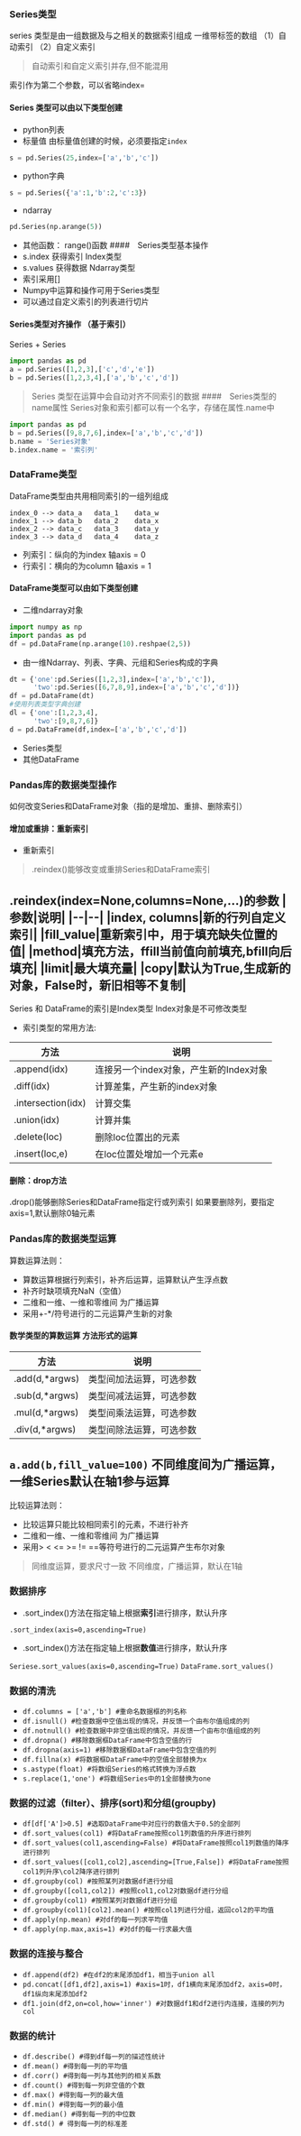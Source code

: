 ### Series类型 
series 类型是由一组数据及与之相关的数据索引组成
一维带标签的数组
（1）自动索引 （2）自定义索引  
> 自动索引和自定义索引并存,但不能混用

索引作为第二个参数，可以省略index=
#### Series 类型可以由以下类型创建
* python列表 
* 标量值  由标量值创建的时候，必须要指定`index`
``` python 
s = pd.Series(25,index=['a','b','c'])
```
* python字典 
``` python
s = pd.Series({'a':1,'b':2,'c':3})
```
* ndarray  
``` python 
pd.Series(np.arange(5))  
```
* 其他函数： range()函数 
####　Series类型基本操作  
* s.index  获得索引 Index类型
* s.values 获得数据 Ndarray类型 
* 索引采用[]
* Numpy中运算和操作可用于Series类型
* 可以通过自定义索引的列表进行切片
#### Series类型对齐操作 （基于索引）
Series + Series 
``` python
import pandas as pd 
a = pd.Series([1,2,3],['c','d','e'])
b = pd.Series([1,2,3,4],['a','b','c','d']) 
```
> Series 类型在运算中会自动对齐不同索引的数据
####　Series类型的name属性 
Series对象和索引都可以有一个名字，存储在属性.name中 
```python 
import pandas as pd 
b = pd.Series([9,8,7,6],index=['a','b','c','d'])
b.name = 'Series对象'
b.index.name = '索引列'
``` 

### DataFrame类型
DataFrame类型由共用相同索引的一组列组成
```
index_0 --> data_a   data_1    data_w
index_1 --> data_b   data_2    data_x
index_2 --> data_c   data_3    data_y
index_3 --> data_d   data_4    data_z
```
* 列索引：纵向的为index   轴axis = 0 
* 行索引：横向的为column  轴axis = 1 
#### DataFrame类型可以由如下类型创建
* 二维ndarray对象
``` python 
import numpy as np 
import pandas as pd 
df = pd.DataFrame(np.arange(10).reshpae(2,5))
```
* 由一维Ndarray、列表、字典、元组和Series构成的字典
``` python 
dt = {'one':pd.Series([1,2,3],index=['a','b','c']),
      'two':pd.Series([6,7,8,9],index=['a','b','c','d'])}
df = pd.DataFrame(dt)
#使用列表类型字典创建
dl = {'one':[1,2,3,4],
      'two':[9,8,7,6]}
d = pd.DataFrame(df,index=['a','b','c','d'])
```
* Series类型
* 其他DataFrame 

### Pandas库的数据类型操作 
如何改变Series和DataFrame对象（指的是增加、重排、删除索引）
#### 增加或重排：重新索引 
* 重新索引 
> .reindex()能够改变或重排Series和DataFrame索引

.reindex(index=None,columns=None,...)的参数
|参数|说明|
|--|--|
|index, columns|新的行列自定义索引|
|fill_value|重新索引中，用于填充缺失位置的值|
|method|填充方法，ffill当前值向前填充,bfill向后填充|
|limit|最大填充量|
|copy|默认为True,生成新的对象，False时，新旧相等不复制| 
---
Series 和 DataFrame的索引是Index类型
Index对象是不可修改类型
* 索引类型的常用方法:

|方法|说明|
|--|--|
|.append(idx)|连接另一个index对象，产生新的Index对象|
|.diff(idx)|计算差集，产生新的index对象|
|.intersection(idx)|计算交集|
|.union(idx)|计算并集|
|.delete(loc)|删除loc位置出的元素|
|.insert(loc,e)|在loc位置处增加一个元素e|

#### 删除：drop方法
.drop()能够删除Series和DataFrame指定行或列索引
如果要删除列，要指定axis=1,默认删除0轴元素

### Pandas库的数据类型运算
算数运算法则：
* 算数运算根据行列索引，补齐后运算，运算默认产生浮点数
* 补齐时缺项填充NaN（空值）
* 二维和一维、一维和零维间 为广播运算
* 采用+-*/符号进行的二元运算产生新的对象 
#### 数学类型的算数运算 方法形式的运算 
|方法|说明|
|--|--|
|.add(d,*argws)|类型间加法运算，可选参数|
|.sub(d,*argws)|类型间减法运算，可选参数|
|.mul(d,*argws)|类型间乘法运算，可选参数|
|.div(d,*argws)|类型间除法运算，可选参数| 
`a.add(b,fill_value=100)` 
不同维度间为广播运算，一维Series默认在轴1参与运算
----
比较运算法则：
* 比较运算只能比较相同索引的元素，不进行补齐
* 二维和一维、一维和零维间 为广播运算
* 采用> < <= >= != ==等符号进行的二元运算产生布尔对象
> 同维度运算，要求尺寸一致
> 不同维度，广播运算，默认在1轴 


### 数据排序
* .sort_index()方法在指定轴上根据**索引**进行排序，默认升序

`.sort_index(axis=0,ascending=True)`
* .sort_index()方法在指定轴上根据**数值**进行排序，默认升序 

`Seriese.sort_values(axis=0,ascending=True)`
`DataFrame.sort_values()` 

### 数据的清洗
* `df.columns = ['a','b'] #重命名数据框的列名称`
* `df.isnull() #检查数据中空值出现的情况，并反馈一个由布尔值组成的列 `
* `df.notnull() #检查数据中非空值出现的情况，并反馈一个由布尔值组成的列 `
* `df.dropna() #移除数据框DataFrame中包含空值的行` 
* `df.dropna(axis=1) #移除数据框DataFrame中包含空值的列`  
* `df.fillna(x) #将数据框DataFrame中的空值全部替换为x`
* `s.astype(float) #将数组Series的格式转换为浮点数`
* `s.replace(1,'one') #将数组Series中的1全部替换为one`

### 数据的过滤（filter）、排序(sort)和分组(groupby) 
* `df[df['A']>0.5] #选取DataFrame中对应行的数值大于0.5的全部列`
* `df.sort_values(col1) #将DataFrame按照col1列数值的升序进行排列`
* `df.sort_values(col1,ascending=False) #将DataFrame按照col1列数值的降序进行排列`
* `df.sort_values([col1,col2],ascending=[True,False]) #将DataFrame按照col1列升序\col2降序进行排列`
* `df.groupby(col) #按照某列对数据df进行分组`
* `df.groupby([col1,col2]) #按照col1,col2对数据df进行分组` 
* `df.groupby(col1) #按照某列对数据df进行分组`
* `df.groupby(col1)[col2].mean() #按照col1列进行分组，返回col2的平均值`
* `df.apply(np.mean) #对df的每一列求平均值` 
* `df.apply(np.max,axis=1) #对df的每一行求最大值` 

### 数据的连接与整合
* `df.append(df2) #在df2的末尾添加df1，相当于union all`
* `pd.concat([df1,df2],axis=1) #axis=1时，df1横向末尾添加df2，axis=0时，df1纵向末尾添加df2`
* `df1.join(df2,on=col,how='inner') #对数据df1和df2进行内连接，连接的列为col`

### 数据的统计
* `df.describe() #得到df每一列的描述性统计`
* `df.mean() #得到每一列的平均值`
* `df.corr() #得到每一列与其他列的相关系数`
* `df.count() #得到每一列非空值的个数`
* `df.max() #得到每一列的最大值`
* `df.min() #得到每一列的最小值`
* `df.median() #得到每一列的中位数`
* `df.std() # 得到每一列的标准差`





